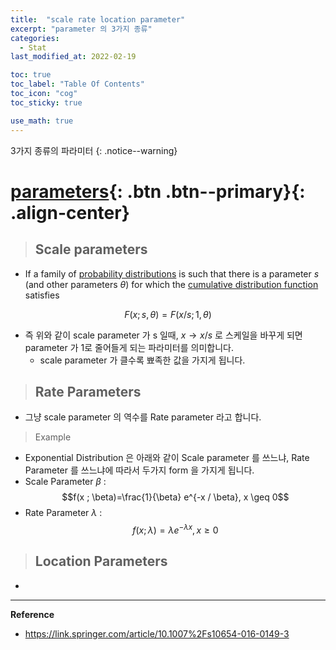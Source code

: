 ```yaml
---
title:  "scale rate location parameter"
excerpt: "parameter 의 3가지 종류" 
categories:
  - Stat
last_modified_at: 2022-02-19

toc: true
toc_label: "Table Of Contents"
toc_icon: "cog"
toc_sticky: true

use_math: true
---
```


 3가지 종류의 파라미터
{: .notice--warning}

# [parameters](#link){: .btn .btn--primary}{: .align-center}

> ## Scale parameters

- If a family of [probability distributions](https://en.wikipedia.org/wiki/Probability_distribution) is such that there is a parameter *s* (and other parameters *θ*) for which the [cumulative distribution function](https://en.wikipedia.org/wiki/Cumulative_distribution_function) satisfies

$$F(x ; s, \theta)=F(x / s ; 1, \theta)$$

- 즉 위와 같이 scale parameter 가 s 일때, $x \to x/s$ 로 스케일을 바꾸게 되면 parameter 가 1로 줄어들게 되는 파라미터를 의미합니다.
  - scale parameter 가 클수록 뾰족한 값을 가지게 됩니다.

> ## Rate Parameters

- 그냥 scale parameter 의 역수를 Rate parameter 라고 합니다.

> Example

- Exponential Distribution 은 아래와 같이 Scale parameter 를 쓰느냐, Rate Parameter 를 쓰느냐에 따라서 두가지 form 을 가지게 됩니다.
- Scale Parameter $\beta$ : $$f(x ; \beta)=\frac{1}{\beta} e^{-x / \beta}, x \geq 0$$
- Rate Parameter $\lambda$ : $$f(x ; \lambda)=\lambda e^{-\lambda x}, x \geq 0$$

> ## Location Parameters

- 

---

**Reference**

- <https://link.springer.com/article/10.1007%2Fs10654-016-0149-3>









